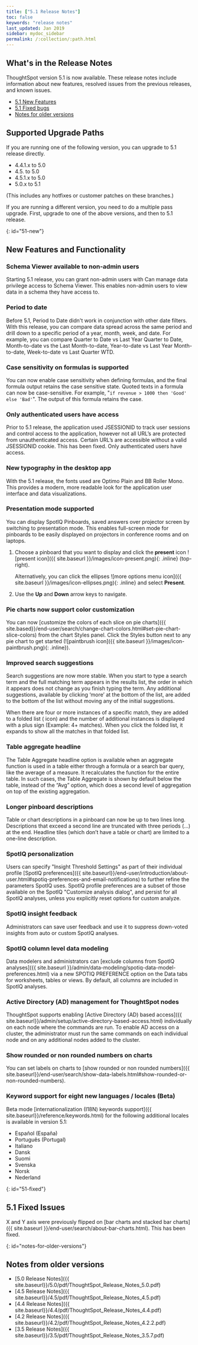 ```yaml
---
title: ["5.1 Release Notes"]
toc: false
keywords: "release notes"
last_updated: Jan 2019
sidebar: mydoc_sidebar
permalink: /:collection/:path.html
---
```


## What's in the Release Notes

ThoughtSpot version 5.1 is now available. These release notes include information about new features,
resolved issues from the previous releases, and known issues.

* [5.1 New Features](#51-new)
* [5.1 Fixed bugs](#51-fixed)
* [Notes for older versions](#notes-for-older-versions)

## Supported Upgrade Paths

If you are running one of the following version, you can upgrade to 5.1 release directly.

* 4.4.1.x to 5.0
* 4.5. to 5.0
* 4.5.1.x to 5.0
* 5.0.x to 5.1

(This includes any hotfixes or customer patches on these branches.)

If you are running a different version, you need to do a multiple pass upgrade.
First, upgrade to one of the above versions, and then to 5.1 release.

{: id="51-new"}
## New Features and Functionality

### Schema Viewer available to non-admin users

Starting 5.1 release, you can grant non-admin users with Can manage data
privilege access to Schema Viewer. This enables non-admin users to view data in
a schema they have access to.

### Period to date

Before 5.1, Period to Date didn't work in conjunction with other date filters.
With this release, you can compare data spread across the same period and drill
down to a specific period of a year, month, week, and date. For example, you can
compare Quarter to Date vs Last Year Quarter to Date, Month-to-date vs the Last
Month-to-date, Year-to-date vs Last Year Month-to-date, Week-to-date vs Last
Quarter WTD.

### Case sensitivity on formulas is supported

You can now enable case sensitivity when defining formulas, and the final
formula output retains the case sensitive state. Quoted texts in a formula can
now be case-sensitive. For example, "`if revenue > 1000 then 'Good' else 'Bad'`".
The output of this formula retains the case.

### Only authenticated users have access

Prior to 5.1 release, the application used JSESSIONID to track user sessions and
control access to the application, however not all URL’s are protected from
unauthenticated access. Certain URL’s are accessible without a valid JSESSIONID
cookie. This has been fixed. Only authenticated users have access.

### New typography in the desktop app

With the 5.1 release, the fonts used are Optimo Plain and BB Roller Mono. This
provides a modern, more readable look for the application user interface and
data visualizations.

### Presentation mode supported

You can display SpotIQ Pinboards, saved answers over projector screen by
switching to presentation mode. This enables full-screen mode for pinboards to
be easily displayed on projectors in conference rooms and on laptops.

1. Choose a pinboard that you want to display and click the **present** icon ![present icon]({{ site.baseurl }}/images/icon-present.png){: .inline} (top-right).

   Alternatively, you can click the ellipses ![more options menu icon]({{ site.baseurl }}/images/icon-ellipses.png){: .inline} and select **Present**.

2. Use the **Up** and **Down** arrow keys to navigate.

### Pie charts now support color customization

You can now [customize the colors of each slice on pie charts]({{ site.based}}/end-user/search/change-chart-colors.html#set-pie-chart-slice-colors) from the chart Styles panel. Click the Styles button next to any pie chart to get started (![paintbrush icon]({{ site.baseurl }}/images/icon-paintbrush.png){: .inline}).

### Improved search suggestions

Search suggestions are now more stable. When you start to type a search term and
the full matching term appears in the results list, the order in which it
appears does not change as you finish typing the term. Any additional
suggestions, available by clicking ‘more’ at the bottom of the list, are added
to the bottom of the list without moving any of the initial suggestions.

When there are four or more instances of a specific match, they are added to a
folded list ( icon) and the number of additional instances is displayed with a
plus sign (Example: 4+ matches). When you click the folded list, it expands to
show all the matches in that folded list.

### Table aggregate headline

The Table Aggregate headline option is available when an aggregate function is
used in a table either through a formula or a search bar query, like the average
of a measure. It recalculates the function for the entire table. In such cases,
the Table Aggregate is shown by default below the table, instead of the “Avg”
option, which does a second level of aggregation on top of the existing
aggregation.

### Longer pinboard descriptions

Table or chart descriptions in a pinboard can now be up to two lines long.
Descriptions that exceed a second line are truncated with three periods (...) at
the end. Headline tiles (which don’t have a table or chart) are limited to a
one-line description.

### SpotIQ personalization

Users can specify "Insight Threshold Settings" as part of their individual
profile [SpotIQ preferences]({{ site.baseurl}}/end-user/introduction/about-user.html#spotiq-preferences-and-email-notifications) to further refine the parameters SpotIQ uses. SpotIQ
profile preferences are a subset of those available on the SpotIQ "Customize
analysis dialog", and persist for all SpotIQ analyses, unless you explicitly
reset options for custom analyze.

### SpotIQ insight feedback

Administrators can save user feedback and use it to suppress down-voted insights
from auto or custom SpotIQ analyses.

### SpotIQ column level data modeling

Data modelers and administrators can [exclude columns from SpotIQ analyses]({{ site.baseurl }}/admin/data-modeling/spotiq-data-model-preferences.html) via a
new SPOTIQ PREFERENCE option on the Data tabs for worksheets, tables or views.
By default, all columns are included in SpotIQ analyses.

### Active Directory (AD) management for ThoughtSpot nodes

ThoughtSpot supports enabling [Active Directory (AD) based access]({{ site.baseurl}}/admin/setup/active-directory-based-access.html) individually on
each node where the commands are run. To enable AD access on a cluster, the
administrator must run the same commands on each individual node and on any
additional nodes added to the cluster.

### Show rounded or non rounded numbers on charts

You can set labels on charts to [show rounded or non rounded numbers]({{ site.baseurl}}/end-user/search/show-data-labels.html#show-rounded-or-non-rounded-numbers).

### Keyword support for eight new languages / locales (Beta)

Beta mode [internationalization (I18N) keywords support]({{ site.baseurl}}/reference/keywords.html) for the following additional locales is available in version 5.1:

* Español (España)
* Português (Portugal)
* Italiano
* Dansk
* Suomi
* Svenska
* Norsk
* Nederland

{: id="51-fixed"}
## 5.1 Fixed Issues

X and Y axis were previously flipped on [bar charts and stacked bar charts]({{ site.baseurl }}/end-user/search/about-bar-charts.html). This has been fixed.

{: id="notes-for-older-versions"}
## Notes from older versions

* [5.0 Release Notes]({{ site.baseurl}}/5.0/pdf/ThoughtSpot_Release_Notes_5.0.pdf)
* [4.5 Release Notes]({{ site.baseurl}}/4.5/pdf/ThoughtSpot_Release_Notes_4.5.pdf)
* [4.4 Release Notes]({{ site.baseurl}}/4.4/pdf/ThoughtSpot_Release_Notes_4.4.pdf)
* [4.2 Release Notes]({{ site.baseurl}}/4.2/pdf/ThoughtSpot_Release_Notes_4.2.2.pdf)
* [3.5 Release Notes]({{ site.baseurl}}/3.5/pdf/ThoughtSpot_Release_Notes_3.5.7.pdf)
